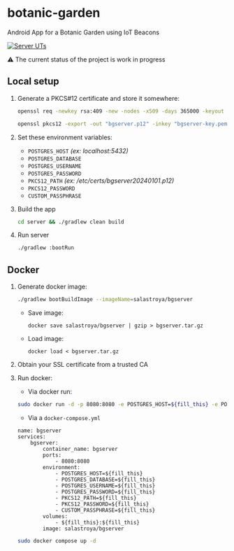 # botanic-garden

Android App for a Botanic Garden using IoT Beacons

[![Server UTs](https://github.com/adrisalas/botanic-garden/actions/workflows/server-test.yml/badge.svg?branch=main)](https://github.com/adrisalas/botanic-garden/actions/workflows/server-test.yml)

⚠️ The current status of the project is work in progress

## Local setup

1. Generate a PKCS#12 certificate and store it somewhere:

   ```sh
   openssl req -newkey rsa:409 -new -nodes -x509 -days 365000 -keyout "bgserver-key.pem" -out "bgserver-cert.pem" -addext "subjectAltName=DNS:${fill_this},IP:${fill_this}"
   ```

   ```sh
   openssl pkcs12 -export -out "bgserver.p12" -inkey "bgserver-key.pem" -in "bgserver-cert.pem"
   ```

2. Set these environment variables:
   - `POSTGRES_HOST` _(ex: localhost:5432)_
   - `POSTGRES_DATABASE`
   - `POSTGRES_USERNAME`
   - `POSTGRES_PASSWORD`
   - `PKCS12_PATH` _(ex: /etc/certs/bgserver20240101.p12)_
   - `PKCS12_PASSWORD`
   - `CUSTOM_PASSPHRASE`
3. Build the app
   ```sh
   cd server && ./gradlew clean build
   ```
4. Run server
   ```sh
   ./gradlew :bootRun
   ```

## Docker

1. Generate docker image:

   ```sh
   ./gradlew bootBuildImage --imageName=salastroya/bgserver
   ```

   - Save image:

     ```docker
     docker save salastroya/bgserver | gzip > bgserver.tar.gz
     ```

   - Load image:
     ```docker
     docker load < bgserver.tar.gz
     ```

1. Obtain your SSL certificate from a trusted CA

1. Run docker:
   - Via docker run:
   ```sh
   sudo docker run -d -p 8080:8080 -e POSTGRES_HOST=${fill_this} -e POSTGRES_DATABASE=${fill_this} -e POSTGRES_USERNAME=${fill_this } -e POSTGRES_PASSWORD=${fill_this} -e PKCS12_PATH=${fill_this} -e PKCS12_PASSWORD=${fill_this} -e CUSTOM_PASSPHRASE=${fill_this} -v ${fill_this}:${fill_this} --name bgserver salastroya/bgserver
   ```
   - Via a `docker-compose.yml`
   ```docker
   name: bgserver
   services:
       bgserver:
           container_name: bgserver
           ports:
               - 8080:8080
           environment:
               - POSTGRES_HOST=${fill_this}
               - POSTGRES_DATABASE=${fill_this}
               - POSTGRES_USERNAME=${fill_this}
               - POSTGRES_PASSWORD=${fill_this}
               - PKCS12_PATH=${fill_this}
               - PKCS12_PASSWORD=${fill_this}
               - CUSTOM_PASSPHRASE=${fill_this}
           volumes:
               - ${fill_this}:${fill_this}
           image: salastroya/bgserver
   ```
   ```sh
   sudo docker compose up -d
   ```
